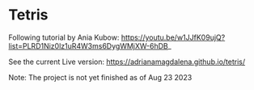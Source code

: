 # Tetris

Following tutorial by Ania Kubow:
https://youtu.be/w1JJfK09ujQ?list=PLRD1Niz0lz1uR4W3ms6DygWMjXW-6hDB_

See the current Live version: https://adrianamagdalena.github.io/tetris/

Note: The project is not yet finished as of Aug 23 2023
